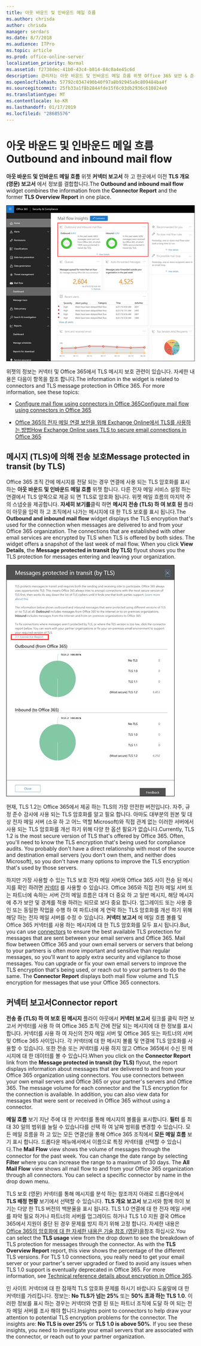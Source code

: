 ```yaml
---
title: 아웃 바운드 및 인바운드 메일 흐름
ms.author: chrisda
author: chrisda
manager: serdars
ms.date: 8/7/2018
ms.audience: ITPro
ms.topic: article
ms.prod: office-online-server
localization_priority: Normal
ms.assetid: f2738dec-41b0-43c4-b814-84c0a4e45c6d
description: 관리자는 아웃 바운드 및 인바운드 메일 흐름 위젯 Office 365 보안 & 준수 센터에서에서 메일 흐름 대시보드에서 알 수 있습니다.
ms.openlocfilehash: 57792c0347490b40f97a8b92945a9c809484ba4f
ms.sourcegitcommit: 25fb33a1f8b2844fde15f6c03db2936c610824e0
ms.translationtype: MT
ms.contentlocale: ko-KR
ms.lasthandoff: 01/17/2019
ms.locfileid: "28685576"
---
```

# <a name="outbound-and-inbound-mail-flow"></a><span data-ttu-id="1f5ff-103">아웃 바운드 및 인바운드 메일 흐름</span><span class="sxs-lookup"><span data-stu-id="1f5ff-103">Outbound and inbound mail flow</span></span>

<span data-ttu-id="1f5ff-104">**아웃 바운드 및 인바운드 메일 흐름** 위젯 **커넥터 보고서** 하 고 한곳에서 이전 **TLS 개요 (영문) 보고서** 에서 정보를 결합합니다.</span><span class="sxs-lookup"><span data-stu-id="1f5ff-104">The **Outbound and inbound mail flow** widget combines the information from the **Connector Report** and the former **TLS Overview Report** in one place.</span></span>

![Office 365 보안 & 준수 센터의에서 메일 흐름 대시보드에서 아웃 바운드 및 인바운드 메일 흐름 보고서](media/2c591d1c-bad6-4b72-890e-f8fdfd4f447a.png)

<span data-ttu-id="1f5ff-p101">위젯의 정보는 커넥터 및 Office 365에서 TLS 메시지 보호 관련이 있습니다. 자세한 내용은 다음이 항목을 참조 합니다.</span><span class="sxs-lookup"><span data-stu-id="1f5ff-p101">The information in the widget is related to connectors and TLS message protection in Office 365. For more information, see these topics:</span></span>

- [<span data-ttu-id="1f5ff-108">Configure mail flow using connectors in Office 365</span><span class="sxs-lookup"><span data-stu-id="1f5ff-108">Configure mail flow using connectors in Office 365</span></span>](https://technet.microsoft.com/library/ms.exch.eac.connectorselection.aspx)

- [<span data-ttu-id="1f5ff-109">Office 365의 전자 메일 연결 보안을 위해 Exchange Online에서 TLS를 사용하는 방법</span><span class="sxs-lookup"><span data-stu-id="1f5ff-109">How Exchange Online uses TLS to secure email connections in Office 365</span></span>](https://support.office.com/article/4CDE0CDA-3430-4DC0-B489-F2C0736C929F)

## <a name="message-protected-in-transit-by-tls"></a><span data-ttu-id="1f5ff-110">메시지 (TLS)에 의해 전송 보호</span><span class="sxs-lookup"><span data-stu-id="1f5ff-110">Message protected in transit (by TLS)</span></span>

<span data-ttu-id="1f5ff-p102">Office 365 조직 간에 메시지를 전달 되는 경우 연결에 사용 되는 TLS 암호화를 표시 하는 **아웃 바운드 및 인바운드 메일 흐름** 위젯 합니다. 다른 전자 메일 서비스 설정 하는 연결에서 TLS 양쪽으로 제공 되 면 TLS로 암호화 됩니다. 위젯 메일 흐름의 마지막 주의 스냅숏을 제공합니다. **자세히 보기를**클릭 하면 **메시지 전송 (TLS) 하 여 보호 된** 플라이 아웃을 입력 하 고 조직에서 나가는 메시지에 대 한 TLS 보호를 표시 됩니다.</span><span class="sxs-lookup"><span data-stu-id="1f5ff-p102">The **Outbound and inbound mail flow** widget displays the TLS encryption that's used for the connection when messages are delivered to and from your Office 365 organization. The connections that are established with other email services are encrypted by TLS when TLS is offered by both sides. The widget offers a snapshot of the last week of mail flow. When you click **View Details**, the **Message protected in transit (by TLS)** flyout shows you the TLS protection for messages entering and leaving your organization.</span></span>

![Office 365 보안 & 준수 센터의에서 플라이 아웃 (TLS) 하 여 전송 중에에서 보호 된 메시지](media/825aa74c-413d-4141-8e3c-dfe68ae78eed.png)

<span data-ttu-id="1f5ff-p103">현재, TLS 1.2는 Office 365에서 제공 하는 TLS의 가장 안전한 버전입니다. 자주, 규정 준수 감사에 사용 되는 TLS 암호화를 알고 필요 합니다. 아마도 대부분의 원본 및 대상 전자 메일 서버 (소유 하 고 어느 역할 Microsoft)와 직접 관계 없는 이러한 서버에서 사용 되는 TLS 암호화를 개선 하기 위해 다양 한 옵션 필요가 없습니다.</span><span class="sxs-lookup"><span data-stu-id="1f5ff-p103">Currently, TLS 1.2 is the most secure version of TLS that's offered by Office 365. Often, you'll need to know the TLS encryption that's being used for compliance audits. You probably don't have a direct relationship with most of the source and destination email servers (you don't own them, and neither does Microsoft), so you don't have many options to improve the TLS encryption that's used by those servers.</span></span>

<span data-ttu-id="1f5ff-p104">하지만 가장 사용할 수 있는 TLS 보호 전자 메일 서버와 Office 365 사이 전송 된 메시지를 확인 하려면 [커넥터](https://technet.microsoft.com/library/ms.exch.eac.connectorselection.aspx) 를 사용할 수 있습니다. Office 365와 직접 전자 메일 서버 또는 파트너에 속하는 서버 간의 메일 흐름은 대개 더 중요 하 고 일반 메시지, 해당 메시지에 추가 보안 및 경계를 적용 하려는 되므로 보다 중요 합니다. 업그레이드 또는 사용 중인 또는 동일한 작업을 수행 하 여 파트너에 게 연락 하는 TLS 암호화를 개선 하기 위해 해당 하는 전자 메일 서버를 수정 수 있습니다. **커넥터 보고서** 에 메일 흐름 볼륨 및 Office 365 커넥터를 사용 하는 메시지에 대 한 TLS 암호화를 모두 표시 됩니다.</span><span class="sxs-lookup"><span data-stu-id="1f5ff-p104">But, you can use [connectors](https://technet.microsoft.com/library/ms.exch.eac.connectorselection.aspx) to ensure the best available TLS protection for messages that are sent between your email servers and Office 365. Mail flow between Office 365 and your own email servers or servers that belong to your partners is often more important and sensitive than regular messages, so you'll want to apply extra security and vigilance to those messages. You can upgrade or fix your own email servers to improve the TLS encryption that's being used, or reach out to your partners to do the same. The **Connector Report** displays both mail flow volume and TLS encryption for messages that use your Office 365 connectors.</span></span>

## <a name="connector-report"></a><span data-ttu-id="1f5ff-123">커넥터 보고서</span><span class="sxs-lookup"><span data-stu-id="1f5ff-123">Connector report</span></span>

<span data-ttu-id="1f5ff-p105">**전송 중 (TLS) 하 여 보호 된 메시지** 플라이 아웃에서 **커넥터 보고서** 링크를 클릭 하면 보고서 커넥터를 사용 하 여 Office 365 조직 간에 전달 되는 메시지에 대 한 정보를 표시 합니다. 커넥터를 사용 하 여 자신의 전자 메일 서버 및 Office 365 또는 파트너의 서버 및 Office 365 사이입니다. 각 커넥터에 대 한 메시지 볼륨 및 연결에 TLS 암호화를 사용할 수 있습니다. 또한 전송 또는 커넥터를 사용 하지 않고 Office 365에서 수신 된 메시지에 대 한 데이터를 볼 수 있습니다.</span><span class="sxs-lookup"><span data-stu-id="1f5ff-p105">When you click on the **Connector Report** link from the **Message protected in transit (by TLS)** flyout, the report displays information about messages that are delivered to and from your Office 365 organization using connectors. You use connectors between your own email servers and Office 365 or your partner's servers and Office 365. The message volume for each connector and the TLS encryption for the connection is available. In addition, you can also view data for messages that were sent or received in Office 365 without using a connector.</span></span>

<span data-ttu-id="1f5ff-p106">**메일 흐름** 보기 지난 주에 대 한 커넥터를 통해 메시지의 볼륨을 표시합니다. **필터** 를 최대 30 일의 범위를 늘릴 수 있습니다를 선택 하 여 날짜 범위를 변경할 수 있습니다. 모든 메일 흐름을 하 고 있는 모든 연결선을 통해 Office 365 조직에서 **모든 메일 흐름** 보기 표시 합니다. 드롭다운 메뉴에서에서 이름으로 특정 커넥터를 선택할 수 있습니다.</span><span class="sxs-lookup"><span data-stu-id="1f5ff-p106">The **Mail Flow** view shows the volume of messages through the connector for the past week. You can change the date range by selecting **Filter** where you can increase the range to a maximum of 30 days. The **All Mail Flow** view shows all mail flow to and from your Office 365 organization through all connectors. You can select a specific connector by name in the drop down menu.</span></span>

<span data-ttu-id="1f5ff-p107">TLS 보호 (영문) 커넥터를 통해 메시지를 분석 하는 참조까지 아래로 드롭다운에서 **TLS 배정 현황** 보기에서 선택할 수 있습니다. **TLS 개요 보고서** 보고서와 함께 하이 보기는 다양 한 TLS 버전의 백분율을 표시 됩니다. TLS 1.0 연결에 대 한 전자 메일 서버를 파악 필요 하거나 파트너의 서버를 업그레이드 하거나 TLS 1.0 지원 결국 Office 365에서 지원이 중단 된 경우 문제를 방지 하기 위해 고정 합니다. 자세한 내용은 [Office 365의 암호화에 대 한 자세한 내용은 기술 참조 (영문)을](https://support.office.com/article/862cbe93-4268-4ef9-ba79-277545ecf221)참조 하십시오.</span><span class="sxs-lookup"><span data-stu-id="1f5ff-p107">You can select the **TLS usage** view from the drop down to see the breakdown of TLS protection for messages through the connector. As with the **TLS Overview Report** report, this view shows the percentage of the different TLS versions. For TLS 1.0 connections, you really need to get your email server or your partner's server upgraded or fixed to avoid any issues when TLS 1.0 support is eventually deprecated in Office 365. For more information, see [Technical reference details about encryption in Office 365](https://support.office.com/article/862cbe93-4268-4ef9-ba79-277545ecf221).</span></span>

<span data-ttu-id="1f5ff-p108">인 사이트 커넥터에 대 한 잠재적 TLS 암호화 문제를 하시기 바랍니다 도움말에 대 한 커넥터를 가리킵니다. 정보는: **No TLS가 넘는 25%** 또는 **50% 초과 하는 TLS 1.0**. 이러한 정보를 표시 하는 경우는 커넥터와 연결 된 또는 파트너 조직에 도달 하 여 되는 전자 메일 서버를 조사 해야 합니다.</span><span class="sxs-lookup"><span data-stu-id="1f5ff-p108">Insights point to connectors to help draw your attention to potential TLS encryption problems for the connector. The insights are: **No TLS is over 25%** or **TLS 1.0 is above 50%**. If you see these insights, you need to investigate your email servers that are associated with the connector, or reach out to your partner organization.</span></span>
